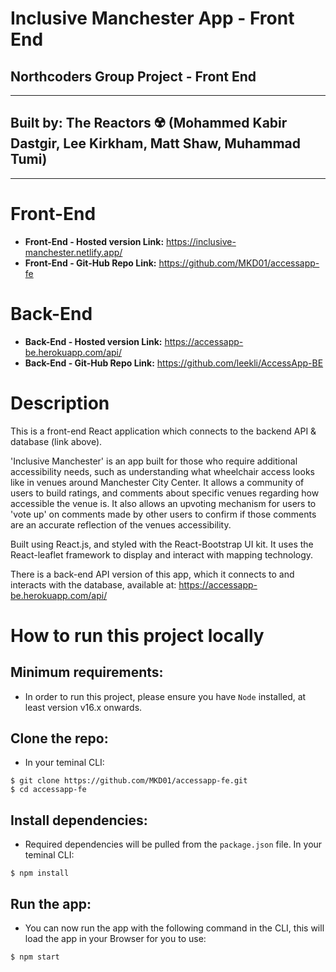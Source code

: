 # **Inclusive Manchester App - Front End**

## **Northcoders Group Project - Front End**

---

## Built by: The Reactors ☢️ (Mohammed Kabir Dastgir, Lee Kirkham, Matt Shaw, Muhammad Tumi)

---

# Front-End

- **Front-End - Hosted version Link:** https://inclusive-manchester.netlify.app/
- **Front-End - Git-Hub Repo Link:** https://github.com/MKD01/accessapp-fe

# Back-End

- **Back-End - Hosted version Link:** https://accessapp-be.herokuapp.com/api/
- **Back-End - Git-Hub Repo Link:** https://github.com/leekli/AccessApp-BE

# Description

This is a front-end React application which connects to the backend API & database (link above).

'Inclusive Manchester' is an app built for those who require additional accessibility needs, such as understanding what wheelchair access looks like in venues around Manchester City Center. It allows a community of users to build ratings, and comments about specific venues regarding how accessible the venue is. It also allows an upvoting mechanism for users to 'vote up' on comments made by other users to confirm if those comments are an accurate reflection of the venues accessibility.

Built using React.js, and styled with the React-Bootstrap UI kit. It uses the React-leaflet framework to display and interact with mapping technology.

There is a back-end API version of this app, which it connects to and interacts with the database, available at: https://accessapp-be.herokuapp.com/api/

# How to run this project locally

## Minimum requirements:

- In order to run this project, please ensure you have `Node` installed, at least version v16.x onwards.

## Clone the repo:

- In your teminal CLI:

```
$ git clone https://github.com/MKD01/accessapp-fe.git
$ cd accessapp-fe
```

## Install dependencies:

- Required dependencies will be pulled from the `package.json` file. In your teminal CLI:

```
$ npm install
```

## Run the app:

- You can now run the app with the following command in the CLI, this will load the app in your Browser for you to use:

```
$ npm start
```
